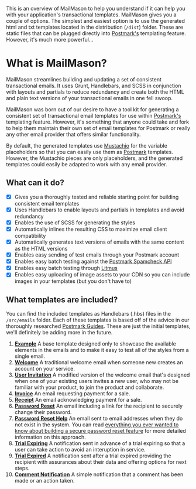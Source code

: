 This is an overview of MailMason to help you understand if it can help you with your application's transactional templates. MailMason gives you a couple of options. The simplest and easiest option is to use the generated html and txt templates located in the distribution (`/dist`) folder. These are static files that can be plugged directly into [Postmark's](https://postmarkapp.com) templating feature. However, it's much more powerful...

# What is MailMason?

MailMason streamlines building and updating a set of consistent transactional emails. It uses Grunt, Handlebars, and SCSS in conjunction with layouts and partials to reduce redundancy and create both the HTML and plain text versions of your transactional emails in one fell swoop.

MailMason was born out of our desire to have a tool kit for generating a consistent set of transactional email templates for use within [Postmark's](https://postmarkapp.com) templating feature. However, it's something that anyone could take and fork to help them maintain their own set of email templates for Postmark or really any other email provider that offers similar functionality.

By default, the generated templates use [Mustachio](https://github.com/wildbit/mustachio) for the variable placeholders so that you can easily use them as [Postmark](https://postmarkapp.com) templates. However, the Mustachio pieces are only placeholders, and the generated templates could easily be adapted to work with any email provider.

## What can it do?

* [X] Gives you a thoroughly tested and reliable starting point for building consistent email templates
* [X] Uses Handlebars to enable layouts and partials in templates and avoid redundancy
* [X] Enables the use of SCSS for generating the styles
* [X] Automatically inlines the resulting CSS to maximize email client compatibility
* [X] Automatically generates text versions of emails with the same content as the HTML versions
* [X] Enables easy sending of test emails through your Postmark account
* [X] Enables easy batch testing against the [Postmark Spamcheck API](http://spamcheck.postmarkapp.com)
* [X] Enables easy batch testing through [Litmus](http://litmus.com)
* [X] Enables easy uploading of image assets to your CDN so you can include images in your templates (but you don't have to)

## What templates are included?

You can find the included templates as Handlebars (.hbs) files in the `/src/emails` folder. Each of these templates is based off of the advice in our thoroughly researched [Postmark Guides](https://postmarkapp.com/guides). These are just the initial templates, we'll definitely be adding more in the future.

1. **[Example](http://assets.wildbit.com/postmark/templates/#example)** A base template designed only to showcase the available elements in the emails and to make it easy to test all of the styles from a single email.
1. **[Welcome](http://assets.wildbit.com/postmark/templates/#welcome)** A traditional welcome email when someone new creates an account on your service.
1. **[User Invitation](http://assets.wildbit.com/postmark/templates/#user_invitation)** A modified version of the welcome email that's designed when one of your existing users invites a new user, who may not be familiar with your product, to join the product and collaborate.
1. **[Invoice](http://assets.wildbit.com/postmark/templates/#invoice)** An email requesting payment for a sale.
1. **[Receipt](http://assets.wildbit.com/postmark/templates/#receipt)** An email acknowledging payment for a sale.
1. **[Password Reset](http://assets.wildbit.com/postmark/templates/#password_reset)** An email including a link for the recipient to securely change their password.
1. **[Password Reset Help](http://assets.wildbit.com/postmark/templates/#password_reset_help)** An email sent to email addresses when they do not exist in the system. You can read [everything you ever wanted to know about building a secure password reset feature](https://www.troyhunt.com/everything-you-ever-wanted-to-know/) for more detailed information on this approach.
1. **[Trial Expiring](http://assets.wildbit.com/postmark/templates/#trial_expiring)** A notification sent in advance of a trial expiring so that a user can take action to avoid an interuption in service.
1. **[Trial Expired](http://assets.wildbit.com/postmark/templates/#trial_expired)** A notification sent after a trial expired providing the recipient with assurances about their data and offering options for next steps.
1. **[Comment Notification](http://assets.wildbit.com/postmark/templates/#comment_notification)** A simple notification that a comment has been made or an action taken.